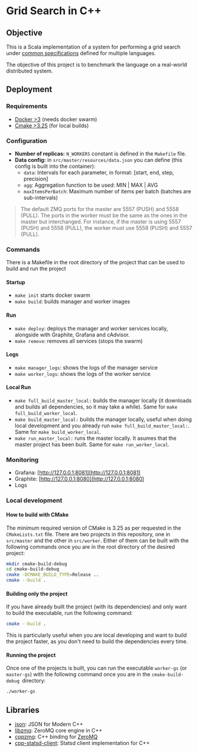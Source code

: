 # Grid Search in C++

## Objective

This is a Scala implementation of a system for performing a grid search under [common specifications](https://github.com/tpf-concurrent-benchmarks/docs/tree/main/grid_search) defined for multiple languages.

The objective of this project is to benchmark the language on a real-world distributed system.

## Deployment

### Requirements

- [Docker >3](https://www.docker.com/) (needs docker swarm)
- [Cmake >3.25](https://cmake.org/download/) (for local builds)

### Configuration

- **Number of replicas:** `N_WORKERS` constant is defined in the `Makefile` file.
- **Data config:** in `src/master/resources/data.json` you can define (this config is built into the container):
  - `data`: Intervals for each parameter, in format: [start, end, step, precision]
  - `agg`: Aggregation function to be used: MIN | MAX | AVG
  - `maxItemsPerBatch`: Maximum number of items per batch (batches are sub-intervals)

> The default ZMQ ports for the master are 5557 (PUSH) and 5558 (PULL). The ports in the worker must be the same as the ones in the master but interchanged.
> For instance, if the master is using 5557 (PUSH) and 5558 (PULL), the worker must use 5558 (PUSH) and 5557 (PULL).

### Commands

There is a Makefile in the root directory of the project that can be used to build and run the project

#### Startup

- `make init` starts docker swarm
- `make build`: builds manager and worker images

#### Run

- `make deploy`: deploys the manager and worker services locally, alongside with Graphite, Grafana and cAdvisor.
- `make remove`: removes all services (stops the swarm)

#### Logs

- `make manager_logs`: shows the logs of the manager service
- `make worker_logs`: shows the logs of the worker service

#### Local Run

- `make full_build_master_local:` builds the manager locally (it downloads and builds all dependencies, so it may take a while). Same for `make full_build_worker_local`.
- `make build_master_local:` builds the manager locally, useful when doing local development and you already run `make full_build_master_local:`. Same for `make build_worker_local`.
- `make run_master_local:` runs the master locally. It asumes that the master project has been built. Same for `make run_worker_local`.

### Monitoring

- Grafana: [http://127.0.0.1:8081](http://127.0.0.1:8081)
- Graphite: [http://127.0.0.1:8080](http://127.0.0.1:8080)
- Logs

### Local development

#### How to build with CMake

The minimum required version of CMake is 3.25 as per requested in the `CMakeLists.txt` file.
There are two projects in this repository, one in `src/master` and the other in `src/worker`. Either of them can be built with the
following commands once you are in the root directory of the desired project:

```bash
mkdir cmake-build-debug
cd cmake-build-debug
cmake -DCMAKE_BUILD_TYPE=Release ..
cmake --build .
```

#### Building only the project

If you have already built the project (with its dependencies) and only want to build the executable, run the following command:

```bash
cmake --build .
```

This is particularly useful when you are local developing and want to build the project faster, as you don't need to build the dependencies every time.

#### Running the project

Once one of the projects is built, you can run the executable `worker-gs` (or `master-gs`) with the following command
once you are in the `cmake-build-debug `directory:

```bash
./worker-gs
```

## Libraries

- [json](https://github.com/nlohmann/json): JSON for Modern C++
- [libzmq](https://github.com/zeromq/libzmq): ZeroMQ core engine in C++
- [cppzmq](https://github.com/zeromq/cppzmq): C++ binding for [ZeroMQ](https://zeromq.org/)
- [cpp-statsd-client](https://github.com/vthiery/cpp-statsd-client): Statsd client implementation for C++
